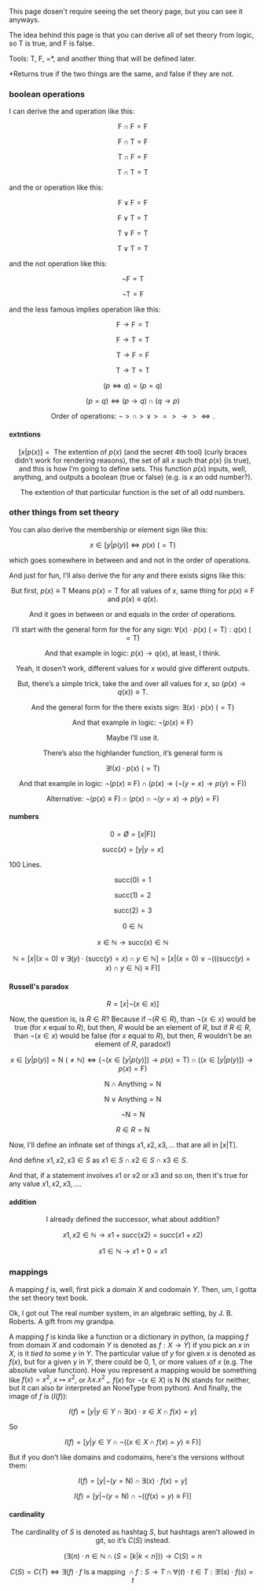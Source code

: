 This page dosen't require seeing the set theory page, but you can see it anyways.

The idea behind this page is that you can derive all of set theory from logic, so $\text{T}$ is true, and $\text{F}$ is false.

Tools: $\text{T}$, $\text{F}$, $=$*, and another thing that will be defined later.

*Returns true if the two things are the same, and false if they are not.

### boolean operations

I can derive the and operation like this:

$$ \text{F} ∩ \text{F} = \text{F} $$

$$ \text{F} ∩ \text{T} = \text{F} $$

$$ \text{T} ∩ \text{F} = \text{F} $$

$$ \text{T} ∩ \text{T} = \text{T} $$

and the or operation like this:

$$ \text{F} ∨ \text{F} = \text{F} $$

$$ \text{F} ∨ \text{T} = \text{T} $$

$$ \text{T} ∨ \text{F} = \text{T} $$

$$ \text{T} ∨ \text{T} = \text{T} $$

and the not operation like this:

$$ ¬ \text{F} = \text{T} $$

$$ ¬ \text{T} = \text{F} $$

and the less famous implies operation like this:

$$ \text{F} → \text{F} = \text{T} $$

$$ \text{F} → \text{T} = \text{T} $$

$$ \text{T} → \text{F} = \text{F} $$

$$ \text{T} → \text{T} = \text{T} $$

$$ (p \iff q) = (p = q) $$

$$ (p = q) \iff (p → q) ∩ (q → p) $$

$$ \text{Order of operations: } ¬ > ∩ > ∨ > = > → > \iff \text{.} $$

#### extntions

$$ [x| p(x)] = \text{ The extention of } p(x) \text{ (and the secret } 4 \text{th tool) (curly braces didn't work for rendering reasons), the set of all } x \text{ such that } p(x) \text{ (is true), and this is how I'm going to define sets. This function } p(x) \text{ inputs, well, anything, and outputs a boolean (true or false) (e.g. is } x \text{ an odd number?).} $$

$$ \text{The extention of that particular function is the set of all odd numbers.} $$

### other things from set theory

You can also derive the membership or element sign like this:

$$ x \in [y| p(y)] \iff p(x) \text{ (} = \text{T)} $$

which goes somewhere in between and and not in the order of operations.

And just for fun, I'll also derive the for any and there exists signs like this:

$$ \text{But first, } p(x) ≡ \text{T} \text{ Means } p(x) = \text{T} \text{ for all values of } x \text{, same thing for } p(x) ≡ \text{F} \text{ and } p(x) ≡ q(x) \text{.} $$

$$ \text{And it goes in between or and equals in the order of operations.} $$

$$ \text{I'll start with the general form for the for any sign: } ∀(x) \cdot p(x) \text{ (} = \text{T)}: q(x) \text{ (} = \text{T)} $$

$$ \text{And that example in logic: } p(x) → q(x) \text{, at least, I think.} $$

$$ \text{Yeah, it dosen't work, different values for } x \text{ would give different outputs.} $$

$$ \text{But, there's a simple trick, take the and over all values for } x \text{, so } (p(x) → q(x)) ≡ \text{T} \text{.} $$

$$ \text{And the general form for the there exists sign: } \exists (x) \cdot p(x) \text{ (} = \text{T)} $$

$$ \text{And that example in logic: } ¬(p(x) ≡ \text{F}) $$

$$ \text{Maybe I'll use it.} $$

$$ \text{There's also the highlander function, it's general form is} $$

$$ \exists ! (x) \cdot p(x) \text{ (} = \text{T)}  $$

$$ \text{And that example in logic: } ¬(p(x) ≡ \text{F}) ∩ (p(x) → (¬(y = x) → p(y) = \text{F})) $$

$$ \text{Alternative: } ¬(p(x) ≡ \text{F}) ∩ (p(x) ∩ ¬(y = x) → p(y) = \text{F}) $$

#### numbers

$$ 0 = Ø = [x| \text{F})] $$

$$ \text{succ} (x) = [y| y = x] $$


$100$ Lines.

$$ \text{succ} (0) = 1 $$

$$ \text{succ} (1) = 2 $$

$$ \text{succ} (2) = 3 $$

$$ 0 \in ℕ $$

$$ x \in ℕ → \text{succ} (x) \in ℕ $$

$$ ℕ = [x| (x = 0) ∨ \exists (y) \cdot (\text{succ} (y) = x) ∩ y \in ℕ] = [x| (x = 0) ∨ ¬(((\text{succ} (y) = x) ∩ y \in ℕ) ≡ \text{F})] $$

#### Russell's paradox

$$ R = [x| ¬(x \in x)] $$

$$ \text{Now, the question is, is } R \in R \text{? Because if } ¬(R \in R) \text{, than } ¬(x \in x) \text{ would be true (for } x \text{ equal to } R \text{), but then, } R \text{ would be an element of } R \text{, but if } R \in R \text{, than } ¬(x \in x) \text{ would be false (for } x \text{ equal to } R \text{), but then, } R \text{ wouldn't be an element of } R \text{, paradox!)} $$

$$ x \in [y| p(y)] = \text{N (} \ne ℕ \text{)} \iff (¬(x \in [y| p(y)]) → p(x) = \text{T}) ∩ ((x \in [y| p(y)]) → p(x) = \text{F}) $$

$$ \text{N} ∩ \text{Anything} = \text{N} $$

$$ \text{N} ∨ \text{Anything} = \text{N} $$

$$ ¬ \text{N} = \text{N} $$

$$ R \in R = \text{N} $$

Now, I'll define an infinate set of things $x1, x2, x3,...$ that are all in $[x| \text{T}]$.

And define $x1, x2, x3 \in S$ as $x1 \in S ∩ x2 \in S ∩ x3 \in S$.

And that, if a statement involves $x1$ or $x2$ or $x3$ and so on, then it's true for any value $x1, x2, x3,...$.

#### addition

$$ \text{I already defined the successor, what about addition?} $$

$$ x1, x2 \in ℕ → x1 + succ(x2) = succ(x1 + x2) $$

$$ x1 \in ℕ → x1 + 0 = x1 $$

### mappings

A mapping $f$ is, well, first pick a domain $X$ and codomain $Y$. Then, um, I gotta the set theory text book.

Ok, I got out The real number system, in an algebraic setting, by J. B. Roberts. A gift from my grandpa.

A mapping $f$ is kinda like a function or a dictionary in python, (a mapping $f$ from domain $X$ and codomain $Y$ is denoted as $f: X → Y$) if you pick an $x$ in $X$, is it $tied$ $to$ some $y$ in $Y$. The particular value of $y$ for given $x$ is denoted as $f(x)$, but for a given $y$ in $Y$, there could be $0$, $1$, or more values of $x$ (e.g. The absolute value function). How you represent a mapping would be something like $f(x) = x^2$, $x ↦ x^2$, or $\lambda x. x^2$ [.](https://silaspe.github.io/maths/lambda.html). $f(x)$ for $¬(x \in X)$ is $\text{N}$ ($\text{N}$ stands for neither, but it can also br interpreted an NoneType from python). And finally, the image of $f$ is ($I(f)$):

$$ I(f) = [y| y \in Y ∩ \exists (x) \cdot x \in X ∩ f(x) = y] $$

So

$$ I(f) = [y| y \in Y ∩ ¬((x \in X ∩ f(x) = y) ≡ \text{F})] $$

But if you don't like domains and codomains, here's the versions without them:

$$ I(f) = [y| ¬(y = \text{N}) ∩ \exists (x) \cdot f(x) = y] $$

$$ I(f) = [y| ¬(y = \text{N}) ∩ ¬((f(x) = y) ≡ \text{F})] $$

#### cardinality

$$ \text{The cardinality of } S \text{ is denoted as hashtag } S \text{, but hashtags aren't allowed in git, so it's } C(S) \text{ instead.} $$

$$ (\exists (n) \cdot n \in ℕ ∩ (S = [k| k < n])) → C(S) = n $$

$$ C(S) = C(T) \iff \exists (f) \cdot f \text{ Is a mapping } ∩ f: S → T ∩ ∀(t) \cdot t \in T: \exists ! (s) \cdot f(s) = t $$
